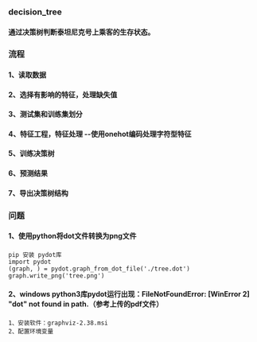 ### decision_tree
#### 通过决策树判断泰坦尼克号上乘客的生存状态。
### 流程
#### 1、读取数据
#### 2、选择有影响的特征，处理缺失值
#### 3、测试集和训练集划分
#### 4、特征工程，特征处理 --使用onehot编码处理字符型特征
#### 5、训练决策树
#### 6、预测结果
#### 7、导出决策树结构
### 问题
#### 1、使用python将dot文件转换为png文件
    pip 安装 pydot库
    import pydot
    (graph, ) = pydot.graph_from_dot_file('./tree.dot')
    graph.write_png('tree.png')
#### 2、windows python3库pydot运行出现：FileNotFoundError: [WinError 2] "dot" not found in path.（参考上传的pdf文件）
    1、安装软件：graphviz-2.38.msi
    2、配置环境变量
